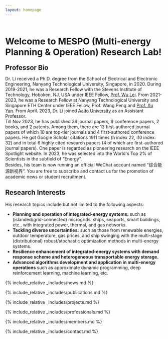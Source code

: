 ```yaml
---
layout: homepage
---
```


<h1 id="about-me"></h1>

<h1 style="margin: 60px 0px 10px;">Welcome to MESPO  (Multi-energy Planning & Operation) Research Lab!</h1>

<h2 style="margin: 20px 0px 10px;">Professor Bio</h2>

Dr. Li received a Ph.D. degree from the School of Electrical and Electronic Engineering, Nanyang Technological University, Singapore, in 2020. During 2019-2021, he was a Research Fellow with the Stevens Institute of Technology, Hoboken, NJ, USA under IEEE Fellow, [Prof. Wu Lei](https://www.stevens.edu/profile/lwu11). From 2021-2023, he was a Research Fellow at Nanyang Technological University and Singapore ETH Center under IEEE Fellow, Prof. Wang Peng and [Prof. Xu Yan](https://eexuyan.github.io/soda/index.html). From April. 2023, Dr. Li joined [Aalto University](https://www.aalto.fi/en) as an Assistant Professor. 
<br/>
Till Nov 2023, he has published 36 journal papers, 9 conference papers, 2 books, and 2 patents. Among them, there are 13 first-authored journal papers of which 10 are top-tier journals and 4 first-authored conference papers. He got Google Scholar citations 1911 times (h index 22, i10 index: 32) and in total 6 highly cited research papers (4 of which are first-authored journal papers). One paper is regarded as pioneering research on the IEEE Spotlight website. In 2023, he was selected into the World's Top 2% of Scientists in the subfield of “Energy”. 
<br/>
Besides, his team is now running an official WeChat account named “综合能源新视界”. You are free to subscribe and contact us for the promotion of academic news or student recruitment. 

## Research Interests
His research topics include but not limited to the following aspects:
- **Planning and operation of integrated-energy systems:** such as (islanded/grid-connected) microgrids, ships, seaports, smart buildings, etc., with integrated power, thermal, and gas networks.
- **Tackling diverse uncertainties:** such as those from renewable energies, outdoor temperature, gas prices, and ship swinging with the multi-stage (distributional) robust/stochastic optimization methods in multi-energy systems.
- **Resilience enhancement of integrated-energy systems with demand response scheme and heterogeneous transportable energy storage.** 
- **Advanced algorithms development and application in multi-energy operations** such as approximate dynamic programming, deep reinforcement learning, machine learning, etc.

{% include_relative _includes/news.md %}

{% include_relative _includes/publications.md %}

{% include_relative _includes/projects.md %}

{% include_relative _includes/professionals.md %}

{% include_relative _includes/members.md %}

{% include_relative _includes/contact.md %}
